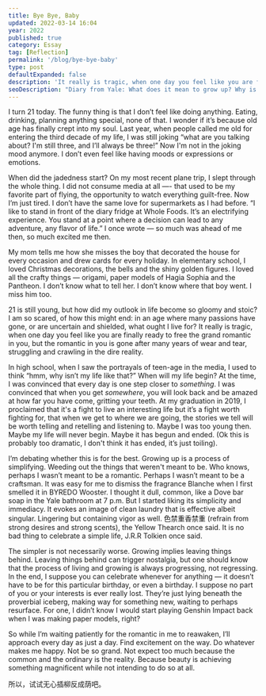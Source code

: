 ```yaml
---
title: Bye Bye, Baby
updated: 2022-03-14 16:04
year: 2022
published: true
category: Essay
tag: [Reflection]
permalink: '/blog/bye-bye-baby'
type: post
defaultExpanded: false
description: 'It really is tragic, when one day you feel like you are finally ready to free the grand romantic in you, but the romantic in you is gone after many years of wear and tear, struggling and crawling in the dire reality.'
seoDescription: "Diary from Yale: What does it mean to grow up? Why is there so much significance on this one day that isn't fundamentally different from any other day? Happy birthday to myself. Happy birthday, you're alone. "
---
```


I turn 21 today. The funny thing is that I don’t feel like doing anything. Eating, drinking, planning anything special, none of that. I wonder if it’s because old age has finally crept into my soul. Last year, when people called me old for entering the third decade of my life, I was still joking “what are you talking about? I'm still three, and I’ll always be three!” Now I'm not in the joking mood anymore. I don’t even feel like having moods or expressions or emotions.

When did the jadedness start? On my most recent plane trip, I slept through the whole thing. I did not consume media at all —- that used to be my favorite part of flying, the opportunity to watch everything guilt-free. Now I’m just tired. I don’t have the same love for supermarkets as I had before. “I like to stand in front of the diary fridge at Whole Foods. It’s an electrifying experience. You stand at a point where a decision can lead to any adventure, any flavor of life.” I once wrote — so much was ahead of me then, so much excited me then.

My mom tells me how she misses the boy that decorated the house for every occasion and drew cards for every holiday. In elementary school, I loved Christmas decorations, the bells and the shiny golden figures. I loved all the crafty things — origami, paper models of Hagia Sophia and the Pantheon. I don’t know what to tell her. I don’t know where that boy went. I miss him too.

21 is still young, but how did my outlook in life become so gloomy and stoic? I am so scared, of how this might end: in an age where many passions have gone, or are uncertain and shielded, what ought I live for? It really is tragic, when one day you feel like you are finally ready to free the grand romantic in you, but the romantic in you is gone after many years of wear and tear, struggling and crawling in the dire reality.

In high school, when I saw the portrayals of teen-age in the media, I used to think “hmm, why isn’t my life like that?” When will my life begin? At the time, I was convinced that every day is one step closer to _something_. I was convinced that when you get _somewhere_, you will look back and be amazed at how far you have come, gritting your teeth. At my graduation in 2019, I proclaimed that it's a fight to live an interesting life but it’s a fight worth fighting for, that when we get to where we are going, the stories we tell will be worth telling and retelling and listening to. Maybe I was too young then. Maybe my life will never begin. Maybe it has begun and ended. (Ok this is probably too dramatic, I don't think it has ended, it’s just toiling).

I’m debating whether this is for the best. Growing up is a process of simplifying. Weeding out the things that weren't meant to be. Who knows, perhaps I wasn’t meant to be a romantic. Perhaps I wasn’t meant to be a craftsman. It was easy for me to dismiss the fragrance Blanche when I first smelled it in BYREDO Wooster. I thought it dull, common, like a Dove bar soap in the Yale bathroom at 7 p.m. But I started liking its simplicity and immediacy. It evokes an image of clean laundry that is effective albeit singular. Lingering but containing vigor as well. 色禁重香禁重 (refrain from strong desires and strong scents), the Yellow Thearch once said. It is no bad thing to celebrate a simple life, J.R.R Tolkien once said.

The simpler is not necessarily worse. Growing implies leaving things behind. Leaving things behind can trigger nostalgia, but one should know that the process of living and growing is always progressing, not regressing. In the end, I suppose you can celebrate whenever for anything — it doesn’t have to be for this particular birthday, or even a birthday. I suppose no part of you or your interests is ever really lost. They’re just lying beneath the proverbial iceberg, making way for something new, waiting to perhaps resurface. For one, I didn’t know I would start playing Genshin Impact back when I was making paper models, right?

So while I’m waiting patiently for the romantic in me to reawaken, I’ll approach every day as just a day. Find excitement on the way. Do whatever makes me happy. Not be so grand. Not expect too much because the common and the ordinary is the reality. Because beauty is achieving something magnificent while not intending to do so at all.

所以，试试无心插柳反成荫吧。
